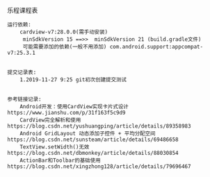 乐程课程表


    运行依赖:
        cardview-v7:28.0.0(需手动安装)
         minSdkVersion 15 ==>>  minSdkVersion 21 (build.gradle文件)
         可能需要添加的依赖(一般不用添加) com.android.support:appcompat-v7:25.3.1
         

    提交记录表:
        1.2019-11-27 9:25 git初次创建提交测试
        
        
    参考链接记录:
        Android开发：使用CardView实现卡片式设计 https://www.jianshu.com/p/31f163f5c9d9 
        CardView完全解析和使用 https://blog.csdn.net/yushuangping/article/details/89358983 
        Android GridLayout 动态添加子控件 + 平均分配空间 https://blog.csdn.net/sunsteam/article/details/69486658
        TextView.setWidth()无效 https://blog.csdn.net/dbmonkey/article/details/88030854
        ActionBar和Toolbar的基础使用 https://blog.csdn.net/xingzhong128/article/details/79696467 
        
    